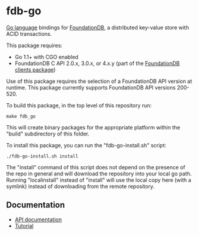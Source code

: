 fdb-go
======

[Go language](http://golang.org) bindings for [FoundationDB](https://apple.github.io/foundationdb/), a distributed key-value store with ACID transactions.

This package requires:

- Go 1.1+ with CGO enabled
- FoundationDB C API 2.0.x, 3.0.x, or 4.x.y (part of the [FoundationDB clients package](https://www.foundationdb.org/downloads/fdb-c/))

Use of this package requires the selection of a FoundationDB API version at runtime. This package currently supports FoundationDB API versions 200-520.

To build this package, in the top level of this repository run:

    make fdb_go

This will create binary packages for the appropriate platform within the "build" subdirectory of this folder.

To install this package, you can run the "fdb-go-install.sh" script:

    ./fdb-go-install.sh install 

The "install" command of this script does not depend on the presence of the repo in general and will download the repository into
your local go path. Running "localinstall" instead of "install" will use the local copy here (with a symlink) instead
of downloading from the remote repository.

Documentation
-------------

* [API documentation](https://godoc.org/github.com/apple/foundationdb/bindings/go/src/fdb)
* [Tutorial](https://www.foundationdb.org/documentation/class-scheduling-go.html)
